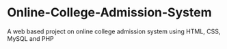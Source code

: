 # Online-College-Admission-System
A web based project on online college admission system using HTML, CSS, MySQL and PHP
